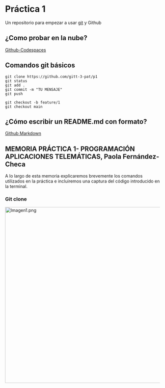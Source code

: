 # Práctica 1

Un repositorio para empezar a usar [git](https://git-scm.com/) y Github

## ¿Como probar en la nube?

[Github-Codespaces](https://github.com/features/codespaces)

## Comandos git básicos

```
git clone https://github.com/gitt-3-pat/p1
git status
git add .
git commit -m "TU MENSAJE"
git push

git checkout -b feature/1
git checkout main
```

## ¿Cómo escribir un README.md con formato?

[Github Markdown](https://docs.github.com/es/get-started/writing-on-github/getting-started-with-writing-and-formatting-on-github/basic-writing-and-formatting-syntax)

## MEMORIA PRÁCTICA 1- PROGRAMACIÓN APLICACIONES TELEMÁTICAS, Paola Fernández-Checa
A lo largo de esta memoria explicaremos brevemente los comandos utilizados en la práctica e incluiremos una captura del código introducido en la terminal.

### Git clone
<img width="574" alt="Imagen1.png" src="https://github.com/user-attachments/assets/8287cba7-c915-4a78-8698-30f2246bb0f7" />
